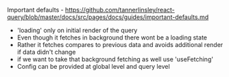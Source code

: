 Important defaults - https://github.com/tannerlinsley/react-query/blob/master/docs/src/pages/docs/guides/important-defaults.md

- 'loading' only on initial render of the query
- Even though it fetches in background there wont be a loading state
- Rather it fetches compares to previous data and avoids additional render if data didn't change
- if we want to take that background fetching as well use 'useFetching'
- Config can be provided at global level and query level
